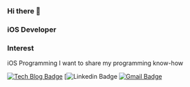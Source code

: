 ### Hi there 👋

### iOS Developer

### Interest
iOS Programming
I want to share my programming know-how


<!--
**kimjm010/kimjm010** is a ✨ _special_ ✨ repository because its `README.md` (this file) appears on your GitHub profile.

Here are some ideas to get you started:

- 🔭 I’m currently working on ...
- 🌱 I’m currently learning iOS Programming
- 👯 I’m looking to collaborate on ...
- 🤔 I’m looking for help with ...
- 💬 Ask me about ...

-->

[![Tech Blog Badge](http://img.shields.io/badge/-Tech%20blog-black?style=flat-square&logo=github&link=https://chris-kim.tistory.com)](https://chris-kim.tistory.com)
[![Linkedin Badge](https://img.shields.io/badge/-LinkedIn-blue?style=flat-square&logo=Linkedin&logoColor=white&link=www.linkedin.com/in/jeongmin-kim-softwareengineer)
[![Gmail Badge](https://img.shields.io/badge/Gmail-d14836?style=flat-square&logo=Gmail&logoColor=white&link=mailto:kimjm9481@gmail.com)](mailto:kimjm9481@gmail.com)
